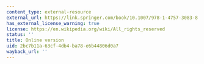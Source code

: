 ```yaml
---
content_type: external-resource
external_url: https://link.springer.com/book/10.1007/978-1-4757-3083-8
has_external_license_warning: true
license: https://en.wikipedia.org/wiki/All_rights_reserved
status: ''
title: Online version
uid: 2bc7b11a-63cf-4db4-ba78-e6b44806d0a7
wayback_url: ''
---
```

